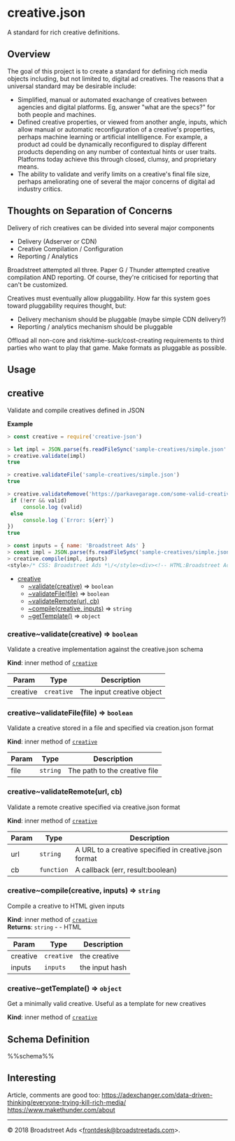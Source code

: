 # creative.json

A standard for rich creative definitions.

## Overview

The goal of this project is to create a standard for defining rich media objects
including, but not limited to, digital ad creatives. The reasons that a
universal standard may be desirable include:

* Simplified, manual or automated exachange of creatives between agencies
  and digital platforms. Eg, answer "what are the specs?" for both people and
  machines.
* Defined creative properties, or viewed from another angle, inputs, which allow
  manual or automatic reconfiguration of a creative's properties, perhaps
  machine learning or artificial intellligence. For example, a product ad could
  be dynamically reconfigured to display different products depending on any
  number of contextual hints or user traits.
  Platforms today achieve this through closed, clumsy, and proprietary means.
* The ability to validate and verify limits on a creative's final file size,
  perhaps ameliorating one of several the major concerns of digital ad industry
  critics.

## Thoughts on Separation of Concerns

Delivery of rich creatives can be divided into several major components

* Delivery (Adserver or CDN)
* Creative Compilation / Configuration
* Reporting / Analytics

Broadstreet attempted all three. Paper G / Thunder attempted creative
compilation AND reporting. Of course, they're criticised for reporting that
can't be customized.

Creatives must eventually allow pluggability. How far this system goes toward
pluggability requires thought, but:

* Delivery mechanism should be pluggable (maybe simple CDN delivery?)
* Reporting / analytics mechanism should be pluggable

Offload all non-core and risk/time-suck/cost-creating requirements to third
parties who want to play that game. Make formats as pluggable as possible.

## Usage

<a name="module_creative"></a>

## creative
Validate and compile creatives defined in JSON

**Example**  
```js
> const creative = require('creative-json')

> let impl = JSON.parse(fs.readFileSync('sample-creatives/simple.json' ,'utf-8'))
> creative.validate(impl)
true

> creative.validateFile('sample-creatives/simple.json')
true

> creative.validateRemove('https://parkavegarage.com/some-valid-creative.json', function (err, valid) {
 if (!err && valid)
     console.log (valid)
 else
     console.log (`Error: ${err}`)
})
true

> const inputs = { name: 'Broadstreet Ads' }
> const impl = JSON.parse(fs.readFileSync('sample-creatives/simple.json' ,'utf-8'))
> creative.compile(impl, inputs)
<style>/* CSS: Broadstreet Ads *\/</style><div><!-- HTML:Broadstreet Ads --></div><script>// JS:Broadstreet Ads</script>
```

* [creative](#module_creative)
    * [~validate(creative)](#module_creative..validate) ⇒ <code>boolean</code>
    * [~validateFile(file)](#module_creative..validateFile) ⇒ <code>boolean</code>
    * [~validateRemote(url, cb)](#module_creative..validateRemote)
    * [~compile(creative, inputs)](#module_creative..compile) ⇒ <code>string</code>
    * [~getTemplate()](#module_creative..getTemplate) ⇒ <code>object</code>

<a name="module_creative..validate"></a>

### creative~validate(creative) ⇒ <code>boolean</code>
Validate a creative implementation against the creative.json schema

**Kind**: inner method of [<code>creative</code>](#module_creative)  

| Param | Type | Description |
| --- | --- | --- |
| creative | <code>creative</code> | The input creative object |

<a name="module_creative..validateFile"></a>

### creative~validateFile(file) ⇒ <code>boolean</code>
Validate a creative stored in a file and specified via creation.json format

**Kind**: inner method of [<code>creative</code>](#module_creative)  

| Param | Type | Description |
| --- | --- | --- |
| file | <code>string</code> | The path to the creative file |

<a name="module_creative..validateRemote"></a>

### creative~validateRemote(url, cb)
Validate a remote creative specified via creative.json format

**Kind**: inner method of [<code>creative</code>](#module_creative)  

| Param | Type | Description |
| --- | --- | --- |
| url | <code>string</code> | A URL to a creative specified in creative.json format |
| cb | <code>function</code> | A callback (err, result:boolean) |

<a name="module_creative..compile"></a>

### creative~compile(creative, inputs) ⇒ <code>string</code>
Compile a creative to HTML given inputs

**Kind**: inner method of [<code>creative</code>](#module_creative)  
**Returns**: <code>string</code> - - HTML  

| Param | Type | Description |
| --- | --- | --- |
| creative | <code>creative</code> | the creative |
| inputs | <code>inputs</code> | the input hash |

<a name="module_creative..getTemplate"></a>

### creative~getTemplate() ⇒ <code>object</code>
Get a minimally valid creative. Useful as a template for new creatives

**Kind**: inner method of [<code>creative</code>](#module_creative)  

## Schema Definition

%%schema%%

## Interesting

Article, comments are good too: https://adexchanger.com/data-driven-thinking/everyone-trying-kill-rich-media/
https://www.makethunder.com/about

* * *

&copy; 2018 Broadstreet Ads \<frontdesk@broadstreetads.com\>.